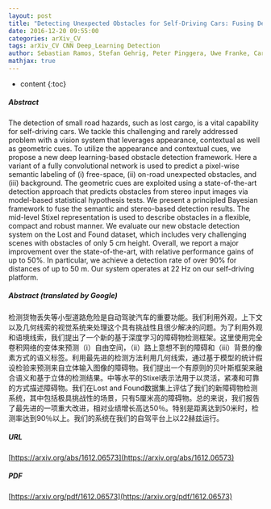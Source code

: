 ```yaml
---
layout: post
title: "Detecting Unexpected Obstacles for Self-Driving Cars: Fusing Deep Learning and Geometric Modeling"
date: 2016-12-20 09:55:00
categories: arXiv_CV
tags: arXiv_CV CNN Deep_Learning Detection
author: Sebastian Ramos, Stefan Gehrig, Peter Pinggera, Uwe Franke, Carsten Rother
mathjax: true
---
```


* content
{:toc}

##### Abstract
The detection of small road hazards, such as lost cargo, is a vital capability for self-driving cars. We tackle this challenging and rarely addressed problem with a vision system that leverages appearance, contextual as well as geometric cues. To utilize the appearance and contextual cues, we propose a new deep learning-based obstacle detection framework. Here a variant of a fully convolutional network is used to predict a pixel-wise semantic labeling of (i) free-space, (ii) on-road unexpected obstacles, and (iii) background. The geometric cues are exploited using a state-of-the-art detection approach that predicts obstacles from stereo input images via model-based statistical hypothesis tests. We present a principled Bayesian framework to fuse the semantic and stereo-based detection results. The mid-level Stixel representation is used to describe obstacles in a flexible, compact and robust manner. We evaluate our new obstacle detection system on the Lost and Found dataset, which includes very challenging scenes with obstacles of only 5 cm height. Overall, we report a major improvement over the state-of-the-art, with relative performance gains of up to 50%. In particular, we achieve a detection rate of over 90% for distances of up to 50 m. Our system operates at 22 Hz on our self-driving platform.

##### Abstract (translated by Google)
检测货物丢失等小型道路危险是自动驾驶汽车的重要功能。我们利用外观，上下文以及几何线索的视觉系统来处理这个具有挑战性且很少解决的问题。为了利用外观和语境线索，我们提出了一个新的基于深度学习的障碍物检测框架。这里使用完全卷积网络的变体来预测（i）自由空间，（ii）路上意想不到的障碍和（iii）背景的像素方式的语义标签。利用最先进的检测方法利用几何线索，通过基于模型的统计假设检验来预测来自立体输入图像的障碍物。我们提出一个有原则的贝叶斯框架来融合语义和基于立体的检测结果。中等水平的Stixel表示法用于以灵活，紧凑和可靠的方式描述障碍物。我们在Lost and Found数据集上评估了我们的新障碍物检测系统，其中包括极具挑战性的场景，只有5厘米高的障碍物。总的来说，我们报告了最先进的一项重大改进，相对业绩增长高达50％。特别是距离达到50米时，检测率达到90％以上。我们的系统在我们的自驾平台上以22赫兹运行。

##### URL
[https://arxiv.org/abs/1612.06573](https://arxiv.org/abs/1612.06573)

##### PDF
[https://arxiv.org/pdf/1612.06573](https://arxiv.org/pdf/1612.06573)

